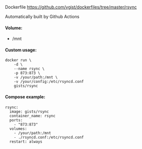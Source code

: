 Dockerfile <https://github.com/vgist/dockerfiles/tree/master/rsync>

Automatically built by Github Actions

#### Volume:

- /mnt

#### Custom usage:

    docker run \
        -d \
        --name rsync \
        -p 873:873 \
        -v /your/path:/mnt \
        -v /your/config:/etc/rsyncd.conf
        gists/rsync

#### Compose example:

    rsync:
      image: gists/rsync
      container_name: rsync
      ports:
        - "873:873"
      volumes:
        - /your/path:/mnt
        - ./rsyncd.conf:/etc/rsyncd.conf
      restart: always
